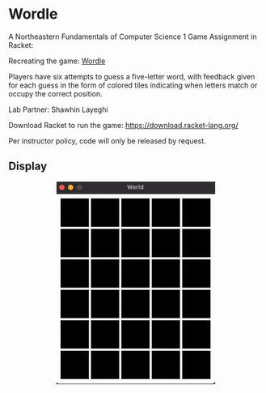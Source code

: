 # Wordle
A Northeastern Fundamentals of Computer Science 1 Game Assignment in Racket:

Recreating the game: [Wordle](https://www.nytimes.com/games/wordle/index.html)

Players have six attempts to guess a five-letter word, with feedback given for each guess in the form of colored tiles indicating when letters match or occupy the correct position.

Lab Partner: Shawhin Layeghi

Download Racket to run the game: https://download.racket-lang.org/

Per instructor policy, code will only be released by request.

## Display
<p align="center">
  <img src= "https://github.com/alexsun2/wordle/blob/main/Wordle.gif" alt="Wordle Display" height="400"/>
</p>
